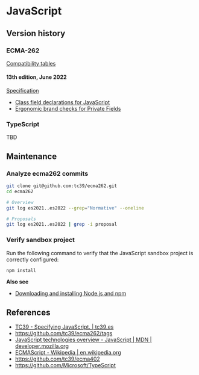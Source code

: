 # JavaScript

## Version history



### ECMA-262

[Compatibility tables](https://kangax.github.io/compat-table/es2016plus)

#### 13th edition, June 2022

[Specification](https://262.ecma-international.org/13.0/)

- [Class field declarations for JavaScript](https://github.com/tc39/proposal-class-fields)
- [Ergonomic brand checks for Private Fields](https://github.com/tc39/proposal-private-fields-in-in)

### TypeScript

TBD

## Maintenance

### Analyze ecma262 commits

```sh
git clone git@github.com:tc39/ecma262.git
cd ecma262

# Overview
git log es2021..es2022 --grep="Normative" --oneline

# Proposals
git log es2021..es2022 | grep -i proposal
```

### Verify sandbox project

Run the following command to verify that the JavaScript sandbox project is correctly configured:

```sh
npm install
```

**Also see**

- [Downloading and installing Node.js and npm](https://docs.npmjs.com/downloading-and-installing-node-js-and-npm)

## References

- [TC39 - Specifying JavaScript. | tc39.es](https://tc39.es/)
- https://github.com/tc39/ecma262/tags
- [JavaScript technologies overview - JavaScript | MDN | developer.mozilla.org](https://developer.mozilla.org/en-US/docs/Web/JavaScript/JavaScript_technologies_overview)
- [ECMAScript - Wikipedia | en.wikipedia.org](https://en.wikipedia.org/wiki/ECMAScript)
- https://github.com/tc39/ecma402
- https://github.com/Microsoft/TypeScript
